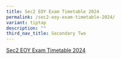```yaml
---
title: Sec2 EOY Exam Timetable 2024
permalink: /sec2-eoy-exam-timetable-2024/
variant: tiptap
description: ""
third_nav_title: Secondary Two
---
```

<p><a href="/files/Exam Timetable 2024/2024_NSS_End_of_Year_Exam_Timetable__Sec2.pdf" rel="noopener noreferrer nofollow" target="_blank">Sec2 EOY Exam Timetable 2024</a>
</p>